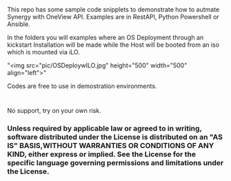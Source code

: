 ##
This repo has some sample code snipplets to demonstrate how to autmate Synergy with OneView API.
Examples are in RestAPI, Python Powershell or Ansible.

In the folders you will examples where an OS Deployment through an kickstart Installation will be made while the Host will be booted from an iso which is mounted via iLO.

"<img src=\"pic/OSDeploywILO.jpg\" height=\"500\" width=\"500\" align=\"left\">"
 

Codes are free to use in demostration environments. 
#
No support, try on your own risk.


### Unless required by applicable law or agreed to in writing, software distributed under the License is distributed on an "AS IS" BASIS,WITHOUT WARRANTIES OR CONDITIONS OF ANY KIND, either express or implied. See the License for the specific language governing permissions and limitations under the License.
